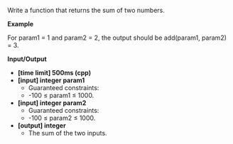 Write a function that returns the sum of two numbers.

__Example__

For param1 = 1 and param2 = 2, the output should be add(param1, param2) = 3.

__Input/Output__
* __[time limit] 500ms (cpp)__
* __[input] integer param1__
  + Guaranteed constraints:
  + -100 ≤ param1 ≤ 1000.
* __[input] integer param2__
  + Guaranteed constraints:
  + -100 ≤ param2 ≤ 1000.
* __[output] integer__
  + The sum of the two inputs.